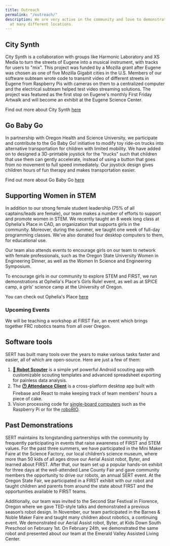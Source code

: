 ```yaml
---
title: Outreach
permalink: "/outreach/"
description: We are very active in the community and love to demonstrate our robotics
  at many different locations.
---
```


## City Synth

City Synth is a collaboration with groups like Harmonic Laboratory and XS Media to turn the streets of Eugene into a musical 
instrument, with tracks for users to "mix". This project was funded by a Mozilla grant after Eugene was chosen as one of five 
Mozilla Gigabit cities in the U.S. Members of our software subteam wrote code to transmit video of different streets in Eugene 
from Raspberry Pis with cameras on them to a centralized computer and the electrical subteam helped test video streaming 
solutions. The project was featured as the first stop on Eugene's monthly First Friday Artwalk and will become an exhibit at
the Eugene Science Center.

Find out more about City Synth <a href="http://harmoniclab.org/event/city-synth/">here</a>


## Go Baby Go

In partnership with Oregon Health and Science University, we participate and contribute to the Go
Baby Go! initiative to modify toy ride-on trucks into alternative transportation for children with limited
mobility. We have added on to designed a 3D-printable joystick for the "trucks" such that children
that use them can gently accelerate, instead of using a button that goes from no movement
to full speed immediately. Our joystick design gives children hours of fun therapy
and makes transportation easier.

Find out more about Go Baby Go <a href="http://health.oregonstate.edu/gobabygo">here</a>


## Supporting Women in STEM

In addition to our strong female student leadership (75% of all captains/leads are
female), our team makes a number of efforts to support and promote women in STEM. We
recently taught an 8 week long class at Ophelia's Place in CAD, an organization that
supports girls in the community. Moreover, during the summer, we taught one week of
full-day programming classes. We've also donated four desktop computers to them,
for educational use.

Our team also attends events to encourage girls on our team to network with female
professionals, such as the Oregon State University Women in Engineering Dinner, as
well as the Women In Science and Engineering Symposium.

To encourage girls in our community to explore STEM and FIRST, we run demonstrations
at Ophelia's Place's Girls Rule! event, as well as at SPICE camp, a girls' science
camp at the University of Oregon.

You can check out Ophelia's Place <a href="http://opheliasplace.net/">here</a>

### Upcoming Events

We will be teaching a workshop at FIRST Fair, an event which brings together FRC robotics teams from all over Oregon.

## Software tools

SERT has built many tools over the years to make various tasks faster and easier, all of which are open-source.
Here are just a few of them:

1. **[🤖 Robot Scouter](https://github.com/SUPERCILEX/Robot-Scouter/)** is a simple yet powerful Android
scouting app with customizable scouting templates and advanced spreadsheet exporting for painless data analysis.
1. The **[🕑 Attendance Client](https://github.com/SouthEugeneRoboticsTeam/Attendance-Client)**
is a cross-platform desktop app built with Firebase and React to make keeping track of team members' hours a piece of cake.
1. Vision processing code for [single-board computers](https://github.com/SouthEugeneRoboticsTeam/vision)
such as the Raspberry Pi or for the
[roboRIO](https://github.com/SouthEugeneRoboticsTeam/Steamworks-2017/blob/71a63ba36a162f533b1fb9a52d1f1b8c61748378/src/org/usfirst/frc/team2521/robot/vision/Looper.java).

## Past Demonstrations

SERT maintains its longstanding partnerships with the community by frequently
participating in events that raise awareness of FIRST and STEM values. For the past
three summers, we have participated in the Mini Maker Faire at the Science Factory,
our local children’s science museum, where more than 50 kids of all ages drove our
Aerial Assist robot, Byter, and learned about FIRST. After that, our team set up a
popular hands-on exhibit for three days at the well-attended Lane County Fair and
gave community members the opportunity to drive our robots, an annual SERT event. At
the Oregon State Fair, we participated in a FIRST exhibit with our robot and taught
children and  parents from around the state about FIRST and the opportunities
available to FIRST teams.

Additionally, our team was invited to the Second Star Festival in Florence, Oregon
where we gave TED-style talks and demonstrated a previous season’s robot design. In
November, our team participated in the Barnes & Noble Maker Faire and taught many
children about robotics, a continuing event. We demonstrated our Aerial Assist robot, Byter, at Kids Down South Preschool
on February 1st. On February 24th, we demonstrated the same robot and presented about
our team at the Emerald Valley Assisted Living Center.


